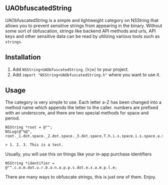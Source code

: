 ## UAObfuscatedString

UAObfuscatedString is a simple and lightweight category on NSString that allows you to prevent sensitive strings from appearing in the binary. Without some sort of obfuscation, strings like backend API methods and urls, API keys and other sensitive data can be read by utilizing various tools such as `strings`.

## Installation

1. Add `NSString+UAObfuscatedString.[h|m]` to your project. 
2. Add `import "NSString+UAObfuscatedString.h"` where you want to use it.

## Usage

The category is very simple to use. Each letter a-Z has been changed into a method name which appends the letter to the caller. numbers are prefixed with an underscore, and there are two special methods for space and period.

    NSString *root = @"";
    NSLog(@"%@", root._1.dot.space._2.dot.space._3.dot.space.T.h.i.s.space.i.s.space.a.space.t.e.s.t.dot); 
  
    > 1. 2. 3. This is a test.
 

Usually, you will use this on things like your in-app purchase identifiers

    NSString *identifier = @"".c.o.m.dot.u.r.b.a.n.a.p.p.s.dot.e.x.a.m.p.l.e;
    
There are many ways to obfuscate strings, this is just one of them. Enjoy.
